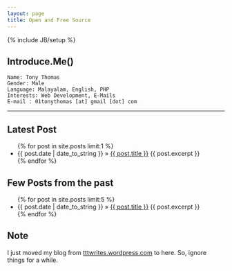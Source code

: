 ```yaml
---
layout: page
title: Open and Free Source
---
```

{% include JB/setup %}
## Introduce.Me()
    Name: Tony Thomas
    Gender: Male
    Language: Malayalam, English, PHP 
    Interests: Web Development, E-Mails
    E-mail : 01tonythomas [at] gmail [dot] com

--------------

## Latest Post 
<ul class="posts">
  {% for post in site.posts limit:1 %}
    <li><span>{{ post.date | date_to_string }}</span> &raquo; <a href="{{ BASE_PATH }}{{ post.url }}">{{ post.title }}</a>
      {{ post.excerpt }}
    </li>
  {% endfor %}
</ul>

## Few Posts from the past
<ul class="posts">
  {% for post in site.posts limit:5 %}
    <li><span>{{ post.date | date_to_string }}</span> &raquo; <a href="{{ BASE_PATH }}{{ post.url }}">{{ post.title }}</a>
      {{ post.excerpt  }}
    </li>
  {% endfor %}
</ul>

## Note

I just moved my blog from [tttwrites.wordpress.com](http://tttwrites.wordpress.com) to here. So, ignore things for a while.



